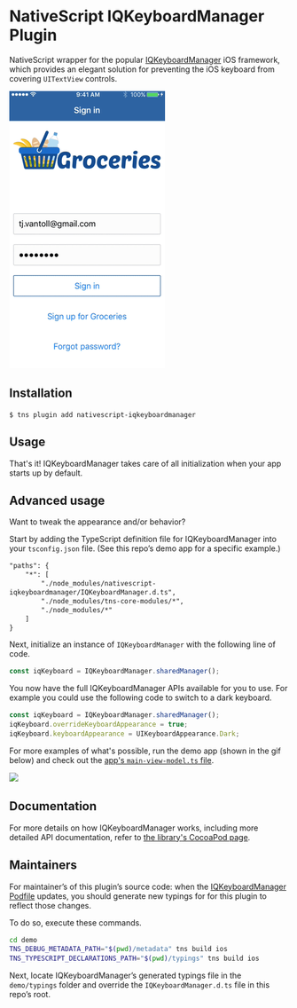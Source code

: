 # NativeScript IQKeyboardManager Plugin

NativeScript wrapper for the popular [IQKeyboardManager](https://cocoapods.org/pods/IQKeyboardManager) iOS framework, which provides an elegant solution for preventing the iOS keyboard from covering `UITextView` controls.

![Example of using the IQKeyBoardManager NativeScript plugin on an iOS device](screenshot.gif)

## Installation

```
$ tns plugin add nativescript-iqkeyboardmanager
```

## Usage

That's it! IQKeyboardManager takes care of all initialization when your app starts up by default.

## Advanced usage

Want to tweak the appearance and/or behavior?

Start by adding the TypeScript definition file for IQKeyboardManager into your `tsconfig.json` file. (See this repo’s demo app for a specific example.)

```
"paths": {
    "*": [
        "./node_modules/nativescript-iqkeyboardmanager/IQKeyboardManager.d.ts",
        "./node_modules/tns-core-modules/*",
        "./node_modules/*"
    ]
}
```

Next, initialize an instance of `IQKeyboardManager` with the following line of code.

```typescript
const iqKeyboard = IQKeyboardManager.sharedManager();
```

You now have the full IQKeyboardManager APIs available for you to use. For example you could use the following code to switch to a dark keyboard.

```typescript
const iqKeyboard = IQKeyboardManager.sharedManager();
iqKeyboard.overrideKeyboardAppearance = true;
iqKeyboard.keyboardAppearance = UIKeyboardAppearance.Dark;
```

For more examples of what's possible, run the demo app (shown in the gif below) and check out the [app's `main-view-model.ts` file](demo/app/main-view-model.ts).

<img src="https://github.com/tjvantoll/nativescript-IQKeyboardManager/raw/master/demo.gif" width="320px"/> 

## Documentation

For more details on how IQKeyboardManager works, including more detailed API documentation, refer to [the library's CocoaPod page](https://cocoapods.org/pods/IQKeyboardManager).

## Maintainers

For maintainer’s of this plugin’s source code: when the [IQKeyboardManager Podfile](platforms/ios/Podfile) updates, you should generate new typings for for this plugin to reflect those changes.

To do so, execute these commands.

```bash
cd demo
TNS_DEBUG_METADATA_PATH="$(pwd)/metadata" tns build ios
TNS_TYPESCRIPT_DECLARATIONS_PATH="$(pwd)/typings" tns build ios
```

Next, locate IQKeyboardManager’s generated typings file in the `demo/typings` folder and override the `IQKeyboardManager.d.ts` file in this repo’s root.